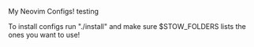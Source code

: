 My Neovim Configs!
testing

To install configs run "./install" and make sure $STOW_FOLDERS lists the ones you want to use!


